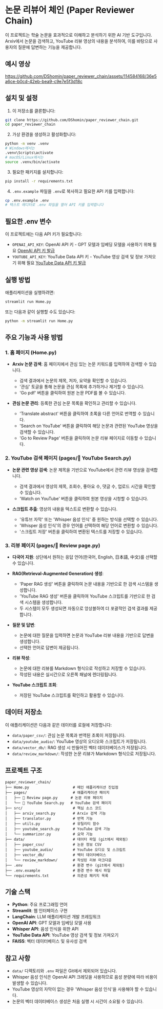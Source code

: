 # 논문 리뷰어 체인 (Paper Reviewer Chain)

이 프로젝트는 학술 논문을 효과적으로 이해하고 분석하기 위한 AI 기반 도구입니다. Arxiv에서 논문을 검색하고, YouTube 리뷰 영상의 내용을 분석하여, 이를 바탕으로 사용자의 질문에 답변하는 기능을 제공합니다.

## 예시 영상

https://github.com/DShomin/paper_reviewer_chain/assets/114584168/36e5a6ce-b0cd-42eb-bea9-c9e7e5f3d18c

## 설치 및 설정

1. 이 저장소를 클론합니다:
```bash
git clone https://github.com/DShomin/paper_reviewer_chain.git
cd paper_reviewer_chain
```

2. 가상 환경을 생성하고 활성화합니다:
```bash
python -m venv .venv
# Windows에서는
.venv\Scripts\activate
# macOS/Linux에서는
source .venv/bin/activate
```

3. 필요한 패키지를 설치합니다:
```bash
pip install -r requirements.txt
```

4. `.env.example` 파일을 `.env`로 복사하고 필요한 API 키를 입력합니다:
```bash
cp .env.example .env
# 텍스트 에디터로 .env 파일을 열어 API 키를 입력합니다
```

## 필요한 .env 변수

이 프로젝트에는 다음 API 키가 필요합니다:

- `OPENAI_API_KEY`: OpenAI API 키 - GPT 모델과 임베딩 모델을 사용하기 위해 필요 [OpenAI API 키 발급](https://platform.openai.com/api-keys)
- `YOUTUBE_API_KEY`: YouTube Data API 키 - YouTube 영상 검색 및 정보 가져오기 위해 필요 [YouTube Data API 키 발급](https://console.cloud.google.com/)

## 실행 방법

애플리케이션을 실행하려면:

```bash
streamlit run Home.py
```

또는 다음과 같이 실행할 수도 있습니다:

```bash
python -m streamlit run Home.py
```

## 주요 기능과 사용 방법

### 1. 홈 페이지 (Home.py)

- **Arxiv 논문 검색**: 홈 페이지에서 관심 있는 논문 키워드를 입력하여 검색할 수 있습니다.
  - 검색 결과에서 논문의 제목, 저자, 요약을 확인할 수 있습니다.
  - '관심' 토글을 통해 논문을 관심 목록에 추가하거나 제거할 수 있습니다.
  - 'Go pdf' 버튼을 클릭하여 원본 논문 PDF를 볼 수 있습니다.

- **관심 논문 관리**: 등록한 관심 논문 목록을 확인하고 관리할 수 있습니다.
  - 'Translate abstract' 버튼을 클릭하여 초록을 다른 언어로 번역할 수 있습니다.
  - 'Search on YouTube' 버튼을 클릭하여 해당 논문과 관련된 YouTube 영상을 검색할 수 있습니다.
  - 'Go to Review Page' 버튼을 클릭하여 논문 리뷰 페이지로 이동할 수 있습니다.

### 2. YouTube 검색 페이지 (pages/🎥 YouTube Search.py)

- **논문 관련 영상 검색**: 논문 제목을 기반으로 YouTube에서 관련 리뷰 영상을 검색합니다.
  - 검색 결과에서 영상의 제목, 조회수, 좋아요 수, 댓글 수, 업로드 시간을 확인할 수 있습니다.
  - 'Watch on YouTube' 버튼을 클릭하여 원본 영상을 시청할 수 있습니다.

- **스크립트 추출**: 영상의 내용을 텍스트로 변환할 수 있습니다.
  - '유튜브 자막' 또는 'Whisper 음성 인식' 중 원하는 방식을 선택할 수 있습니다.
  - 'Whisper 음성 인식'의 경우 언어를 선택하여 해당 언어로 변환할 수 있습니다.
  - '스크립트 저장' 버튼을 클릭하여 변환된 텍스트를 저장할 수 있습니다.

### 3. 리뷰 페이지 (pages/📄 Review page.py)

- **다국어 지원**: 상단에서 원하는 응답 언어(한국어, English, 日本語, 中文)를 선택할 수 있습니다.

- **RAG(Retrieval-Augmented Generation) 생성**: 
  - 'Paper RAG 생성' 버튼을 클릭하여 논문 내용을 기반으로 한 검색 시스템을 생성합니다.
  - 'YouTube RAG 생성' 버튼을 클릭하여 YouTube 스크립트를 기반으로 한 검색 시스템을 생성합니다.
  - 두 시스템이 모두 생성되면 자동으로 앙상블하여 더 포괄적인 검색 결과를 제공합니다.

- **질문 및 답변**: 
  - 논문에 대한 질문을 입력하면 논문과 YouTube 리뷰 내용을 기반으로 답변을 생성합니다.
  - 선택한 언어로 답변이 제공됩니다.

- **리뷰 작성**: 
  - 논문에 대한 리뷰를 Markdown 형식으로 작성하고 저장할 수 있습니다.
  - 작성된 내용은 실시간으로 오른쪽 패널에 렌더링됩니다.

- **YouTube 스크립트 조회**: 
  - 저장된 YouTube 스크립트를 확인하고 활용할 수 있습니다.

## 데이터 저장소

이 애플리케이션은 다음과 같은 데이터를 로컬에 저장합니다:

- `data/paper_csv/`: 관심 논문 목록과 번역된 초록이 저장됩니다.
- `data/youtube_audio/`: YouTube 영상의 오디오와 스크립트가 저장됩니다.
- `data/vector_db/`: RAG 생성 시 만들어진 벡터 데이터베이스가 저장됩니다.
- `data/review_markdown/`: 작성한 논문 리뷰가 Markdown 형식으로 저장됩니다.

## 프로젝트 구조

```
paper_reviewer_chain/
├── Home.py                    # 메인 애플리케이션 진입점
├── pages/                     # 애플리케이션 페이지
│   ├── 📄 Review page.py      # 논문 리뷰 페이지
│   └── 🎥 YouTube Search.py   # YouTube 검색 페이지
├── src/                       # 핵심 소스 코드
│   ├── arxiv_search.py        # Arxiv 검색 기능
│   ├── translator.py          # 번역 기능
│   ├── utils.py               # 유틸리티 함수
│   ├── youtube_search.py      # YouTube 검색 기능
│   └── summarizor.py          # 요약 기능
├── data/                      # 데이터 파일 (git에서 제외됨)
│   ├── paper_csv/             # 논문 정보 CSV
│   ├── youtube_audio/         # YouTube 오디오 및 스크립트
│   ├── vector_db/             # 벡터 데이터베이스
│   └── review_markdown/       # 작성된 리뷰 마크다운
├── .env                       # 환경 변수 (git에서 제외됨)
├── .env.example               # 환경 변수 예시 파일
└── requirements.txt           # 의존성 패키지 목록
```

## 기술 스택

- **Python**: 주요 프로그래밍 언어
- **Streamlit**: 웹 인터페이스 구현
- **LangChain**: LLM 애플리케이션 개발 프레임워크
- **OpenAI API**: GPT 모델과 임베딩 모델 사용
- **Whisper API**: 음성 인식을 위한 API
- **YouTube Data API**: YouTube 영상 검색 및 정보 가져오기
- **FAISS**: 벡터 데이터베이스 및 유사성 검색

## 참고 사항

- `data/` 디렉토리와 `.env` 파일은 Git에서 제외되어 있습니다.
- Whisper 음성 인식은 OpenAI API 크레딧을 사용하므로 음성 분량에 따라 비용이 발생할 수 있습니다.
- YouTube 영상의 자막이 없는 경우 'Whisper 음성 인식'을 사용해야 할 수 있습니다.
- 논문의 벡터 데이터베이스 생성은 처음 실행 시 시간이 소요될 수 있습니다. 